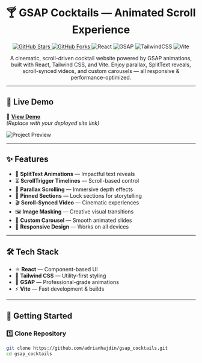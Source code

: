 <h1 align="center">🍸 GSAP Cocktails — Animated Scroll Experience</h1>

<p align="center">
  <a href="https://github.com/Vedant08-blip">
    <img src="https://img.shields.io/github/stars/Vedant08-blip/gsap_cocktails?style=for-the-badge" alt="GitHub Stars" />
  </a>
  <a href="https://github.com/Vedant08-blip">
    <img src="https://img.shields.io/github/forks/Vedant08-blip/gsap_cocktails?style=for-the-badge" alt="GitHub Forks" />
  </a>
  <img src="https://img.shields.io/badge/React-18.2.0-61dafb?style=for-the-badge&logo=react" alt="React" />
  <img src="https://img.shields.io/badge/GSAP-3.x-88CE02?style=for-the-badge&logo=greensock" alt="GSAP" />
  <img src="https://img.shields.io/badge/TailwindCSS-3.x-38B2AC?style=for-the-badge&logo=tailwind-css" alt="TailwindCSS" />
  <img src="https://img.shields.io/badge/Vite-4.x-646CFF?style=for-the-badge&logo=vite" alt="Vite" />
</p>

<p align="center">
  A cinematic, scroll-driven cocktail website powered by GSAP animations, built with React, Tailwind CSS, and Vite.
  Enjoy parallax, SplitText reveals, scroll-synced videos, and custom carousels — all responsive & performance-optimized.
</p>

---

## 🎥 Live Demo
🔗 **[View Demo](https://your-demo-link.com)**  
_(Replace with your deployed site link)_

![Project Preview](https://via.placeholder.com/1000x500?text=Project+Preview+GIF+Here)

---

## ✨ Features
- 🎯 **SplitText Animations** — Impactful text reveals
- ⏳ **ScrollTrigger Timelines** — Scroll-based control
- 🌄 **Parallax Scrolling** — Immersive depth effects
- 📌 **Pinned Sections** — Lock sections for storytelling
- 🎬 **Scroll-Synced Video** — Cinematic experiences
- 🖼 **Image Masking** — Creative visual transitions
- 🎠 **Custom Carousel** — Smooth animated slides
- 📱 **Responsive Design** — Works on all devices

---

## 🛠 Tech Stack
- ⚛️ **React** — Component-based UI
- 🎨 **Tailwind CSS** — Utility-first styling
- 🎯 **GSAP** — Professional-grade animations
- ⚡ **Vite** — Fast development & builds

---

## 🚀 Getting Started

### 1️⃣ Clone Repository
```bash
git clone https://github.com/adrianhajdin/gsap_cocktails.git
cd gsap_cocktails
